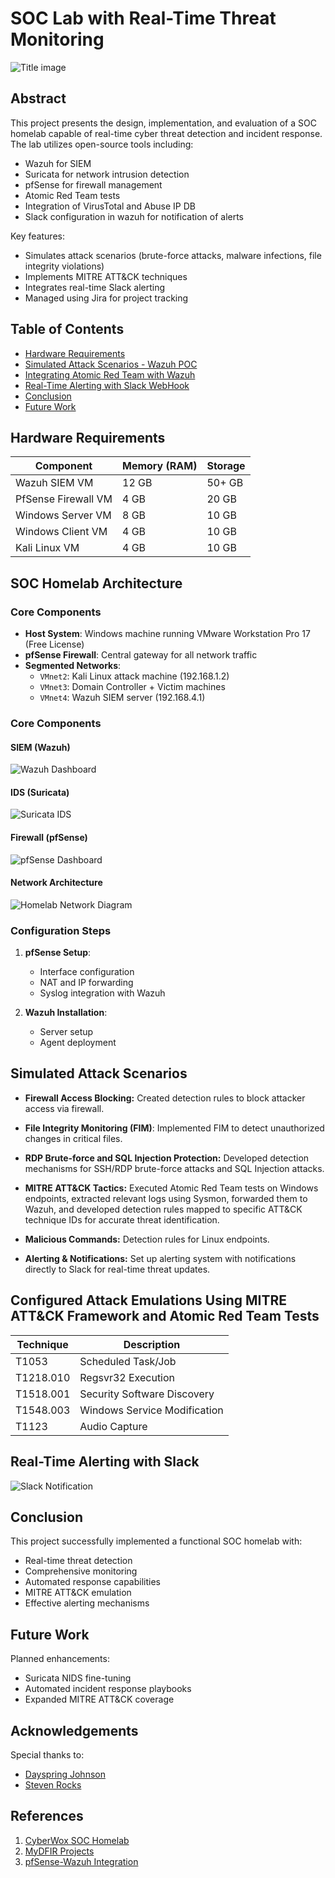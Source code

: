 # SOC Lab with Real-Time Threat Monitoring

![Title image](./images/title-image.png)


## Abstract

This project presents the design, implementation, and evaluation of a SOC homelab capable of real-time cyber threat detection and incident response. The lab utilizes open-source tools including:

- Wazuh for SIEM
- Suricata for network intrusion detection
- pfSense for firewall management
- Atomic Red Team tests 
- Integration of VirusTotal and Abuse IP DB
- Slack configuration in wazuh for notification of alerts

Key features:
- Simulates attack scenarios (brute-force attacks, malware infections, file integrity violations)
- Implements MITRE ATT&CK techniques
- Integrates real-time Slack alerting
- Managed using Jira for project tracking

## Table of Contents

- [Hardware Requirements](#hardware-requirements)
- [Simulated Attack Scenarios - Wazuh POC](#simulated-attack-scenarios)
- [Integrating Atomic Red Team with Wazuh](#configured-attack-emulations-using-mitre-attck-framework-and-atomic-red-team-tests)
- [Real-Time Alerting with Slack WebHook](#real-time-alerting-with-slack)
- [Conclusion](#conclusion)
- [Future Work](#future-work)

## Hardware Requirements

| Component           | Memory (RAM) | Storage |
|---------------------|--------------|---------|
| Wazuh SIEM VM       | 12 GB        | 50+ GB  |
| PfSense Firewall VM | 4 GB         | 20 GB   |
| Windows Server VM   | 8 GB         | 10 GB   |
| Windows Client VM   | 4 GB         | 10 GB   |
| Kali Linux VM       | 4 GB         | 10 GB   |


## SOC Homelab Architecture

### Core Components
- **Host System**: Windows machine running VMware Workstation Pro 17 (Free License)
- **pfSense Firewall**: Central gateway for all network traffic
- **Segmented Networks**:
  - `VMnet2`: Kali Linux attack machine (192.168.1.2)
  - `VMnet3`: Domain Controller + Victim machines
  - `VMnet4`: Wazuh SIEM server (192.168.4.1)


### Core Components

#### SIEM (Wazuh)
![Wazuh Dashboard](images/wazuh-dashboard.png)

#### IDS (Suricata)
![Suricata IDS](images/suricata-dashboard.png)

#### Firewall (pfSense)
![pfSense Dashboard](images/firewall-dashboard.png)

#### Network Architecture
![Homelab Network Diagram](images/network-diagram.png)

### Configuration Steps

1. **pfSense Setup**:
   - Interface configuration
   - NAT and IP forwarding
   - Syslog integration with Wazuh

2. **Wazuh Installation**:
   - Server setup
   - Agent deployment

## Simulated Attack Scenarios

- **Firewall Access Blocking:** Created detection rules to block attacker access via firewall.

- **File Integrity Monitoring (FIM)**: Implemented FIM to detect unauthorized changes in critical files.

- **RDP Brute-force and SQL Injection Protection:** Developed detection mechanisms for SSH/RDP brute-force attacks and SQL Injection attacks.

- **MITRE ATT&CK Tactics:** Executed Atomic Red Team tests on Windows endpoints, extracted relevant logs using Sysmon, forwarded them to Wazuh, and developed detection rules mapped to specific ATT&CK technique IDs for accurate threat identification.

- **Malicious Commands:** Detection rules for Linux endpoints. 

- **Alerting & Notifications:** Set up alerting system with notifications directly to Slack for real-time threat updates.

## Configured Attack Emulations Using MITRE ATT&CK Framework and Atomic Red Team Tests

| Technique | Description 
|-----------|-------------
| T1053 | Scheduled Task/Job 
| T1218.010 | Regsvr32 Execution 
| T1518.001 | Security Software Discovery 
| T1548.003 | Windows Service Modification
| T1123 | Audio Capture

## Real-Time Alerting with Slack
![Slack Notification](images/slack-alerts.png)

## Conclusion

This project successfully implemented a functional SOC homelab with:
- Real-time threat detection
- Comprehensive monitoring
- Automated response capabilities
- MITRE ATT&CK emulation
- Effective alerting mechanisms

## Future Work

Planned enhancements:
- Suricata NIDS fine-tuning
- Automated incident response playbooks
- Expanded MITRE ATT&CK coverage

## Acknowledgements

Special thanks to:
- [Dayspring Johnson](https://www.linkedin.com/in/dayspringjohnson/)
- [Steven Rocks](https://www.linkedin.com/company/mydfir/about/)

## References

1. [CyberWox SOC Homelab](https://www.youtube.com/playlist?list=PLDqMNdDvMsRkmtiKcZwbhOz7MeLQE0r3G)
2. [MyDFIR Projects](https://www.youtube.com/playlist?list=PLG6KGSNK4PuBWmX9NykU0wnWamjxdKhDJ)
3. [pfSense-Wazuh Integration](https://benheater.com/integrating-pfsense-with-wazuh/)